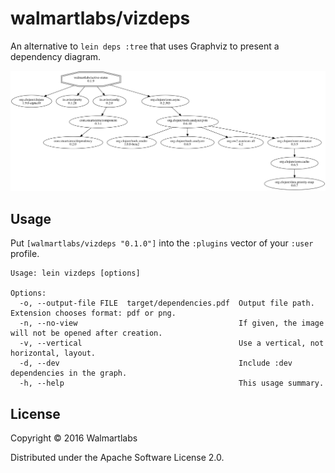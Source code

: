 # walmartlabs/vizdeps

An alternative to `lein deps :tree` that uses Graphviz to present
a dependency diagram.

![active-status-dependencies](images/active-status-deps.png)

## Usage

Put `[walmartlabs/vizdeps "0.1.0"]` into the `:plugins` vector of your `:user`
profile.

```
Usage: lein vizdeps [options]

Options:
  -o, --output-file FILE  target/dependencies.pdf  Output file path. Extension chooses format: pdf or png.
  -n, --no-view                                    If given, the image will not be opened after creation.
  -v, --vertical                                   Use a vertical, not horizontal, layout.
  -d, --dev                                        Include :dev dependencies in the graph.
  -h, --help                                       This usage summary.
```
  
## License

Copyright © 2016 Walmartlabs

Distributed under the Apache Software License 2.0.
